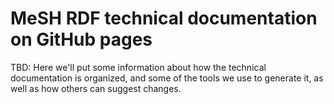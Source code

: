 # MeSH RDF technical documentation on GitHub pages

TBD:  Here we'll put some information about how the technical documentation is organized, and
some of the tools we use to generate it, as well as how others can suggest changes.
